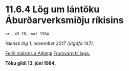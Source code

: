 # 11.6.4 Lög um lántöku Áburðarverksmiðju ríkisins

`nr. 49 28. maí 1984`

_Íslensk lög 1. nóvember 2017 (útgáfa 147)._

[Ferill málsins á Alþingi](https://www.althingi.is/thingstorf/thingmalalistar-eftir-thingum/ferill/?ltg=106&mnr=25)
[Frumvarp til laga.](https://www.althingi.is/altext/106/s/pdf/0025.pdf)

**Tóku gildi 13. júní 1984.**

